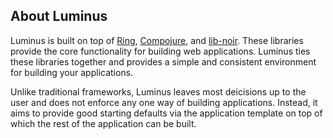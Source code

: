 ## About Luminus

Luminus is built on top of [Ring](https://github.com/mmcgrana/ring), [Compojure](https://github.com/weavejester/compojure), 
and [lib-noir](https://github.com/noir-clojure/lib-noir). These libraries provide the core functionality for building web applications. 
Luminus ties these libraries together and provides a simple and consistent environment for building your applications.

Unlike traditional frameworks, Luminus leaves most deicisions up to the user and does not enforce any one way of building applications.
Instead, it aims to provide good starting defaults via the application template on top of which the rest of the application can be built.
 